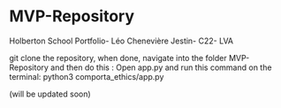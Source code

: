 # MVP-Repository
Holberton School Portfolio- Léo Chenevière Jestin- C22- LVA


git clone the repository, when done, navigate into the folder MVP-Repository and then do this :
    Open app.py and run this command on the terminal: python3 comporta_ethics/app.py

(will be updated soon)
